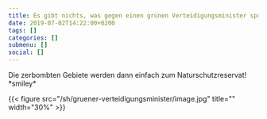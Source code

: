 ```yaml
---
title: Es gibt nichts, was gegen einen grünen Verteidigungsminister spricht.
date: 2019-07-02T14:22:00+0200
tags: []
categories: []
submenu: []
social: []
---
```

Die zerbombten Gebiete werden dann einfach zum Naturschutzreservat! \*smiley\*

{{< figure src="/sh/gruener-verteidigungsminister/image.jpg" title="" width="30%" >}}